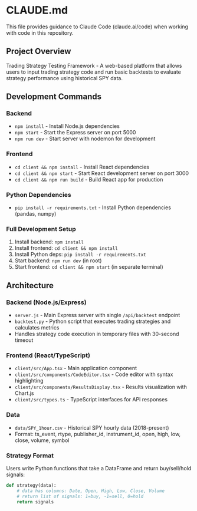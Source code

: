 # CLAUDE.md

This file provides guidance to Claude Code (claude.ai/code) when working with code in this repository.

## Project Overview

Trading Strategy Testing Framework - A web-based platform that allows users to input trading strategy code and run basic backtests to evaluate strategy performance using historical SPY data.

## Development Commands

### Backend
- `npm install` - Install Node.js dependencies
- `npm start` - Start the Express server on port 5000
- `npm run dev` - Start server with nodemon for development

### Frontend
- `cd client && npm install` - Install React dependencies
- `cd client && npm start` - Start React development server on port 3000
- `cd client && npm run build` - Build React app for production

### Python Dependencies
- `pip install -r requirements.txt` - Install Python dependencies (pandas, numpy)

### Full Development Setup
1. Install backend: `npm install`
2. Install frontend: `cd client && npm install`
3. Install Python deps: `pip install -r requirements.txt`
4. Start backend: `npm run dev` (in root)
5. Start frontend: `cd client && npm start` (in separate terminal)

## Architecture

### Backend (Node.js/Express)
- `server.js` - Main Express server with single `/api/backtest` endpoint
- `backtest.py` - Python script that executes trading strategies and calculates metrics
- Handles strategy code execution in temporary files with 30-second timeout

### Frontend (React/TypeScript)
- `client/src/App.tsx` - Main application component
- `client/src/components/CodeEditor.tsx` - Code editor with syntax highlighting
- `client/src/components/ResultsDisplay.tsx` - Results visualization with Chart.js
- `client/src/types.ts` - TypeScript interfaces for API responses

### Data
- `data/SPY_1hour.csv` - Historical SPY hourly data (2018-present)
- Format: ts_event, rtype, publisher_id, instrument_id, open, high, low, close, volume, symbol

### Strategy Format
Users write Python functions that take a DataFrame and return buy/sell/hold signals:
```python
def strategy(data):
    # data has columns: Date, Open, High, Low, Close, Volume
    # return list of signals: 1=buy, -1=sell, 0=hold
    return signals
```
